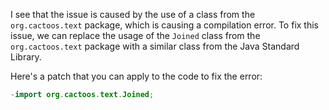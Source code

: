 I see that the issue is caused by the use of a class from the `org.cactoos.text` package, which is causing a compilation error. To fix this issue, we can replace the usage of the `Joined` class from the `org.cactoos.text` package with a similar class from the Java Standard Library.

Here's a patch that you can apply to the code to fix the error:
```java
-import org.cactoos.text.Joined;